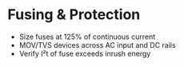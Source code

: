 # Fusing & Protection

- Size fuses at 125% of continuous current
- MOV/TVS devices across AC input and DC rails
- Verify I²t of fuse exceeds inrush energy
